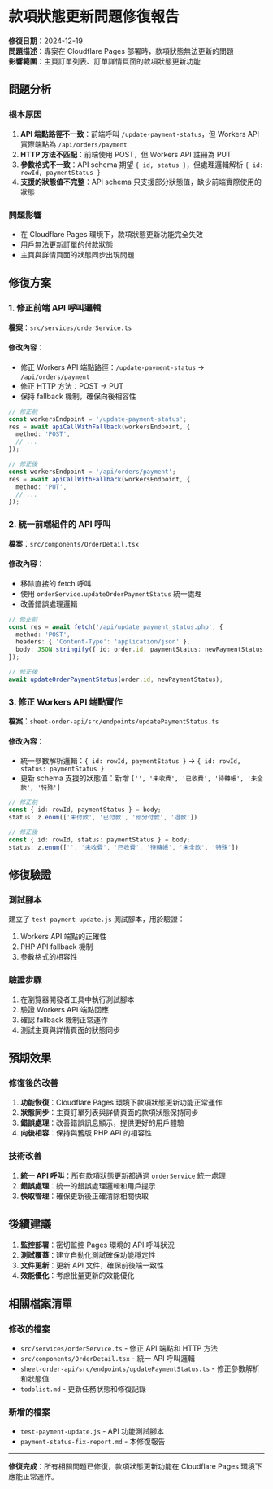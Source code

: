 # 款項狀態更新問題修復報告

**修復日期**：2024-12-19  
**問題描述**：專案在 Cloudflare Pages 部署時，款項狀態無法更新的問題  
**影響範圍**：主頁訂單列表、訂單詳情頁面的款項狀態更新功能  

## 問題分析

### 根本原因
1. **API 端點路徑不一致**：前端呼叫 `/update-payment-status`，但 Workers API 實際端點為 `/api/orders/payment`
2. **HTTP 方法不匹配**：前端使用 POST，但 Workers API 註冊為 PUT
3. **參數格式不一致**：API schema 期望 `{ id, status }`，但處理邏輯解析 `{ id: rowId, paymentStatus }`
4. **支援的狀態值不完整**：API schema 只支援部分狀態值，缺少前端實際使用的狀態

### 問題影響
- 在 Cloudflare Pages 環境下，款項狀態更新功能完全失效
- 用戶無法更新訂單的付款狀態
- 主頁與詳情頁面的狀態同步出現問題

## 修復方案

### 1. 修正前端 API 呼叫邏輯
**檔案**：`src/services/orderService.ts`

#### 修改內容：
- 修正 Workers API 端點路徑：`/update-payment-status` → `/api/orders/payment`
- 修正 HTTP 方法：POST → PUT
- 保持 fallback 機制，確保向後相容性

```typescript
// 修正前
const workersEndpoint = '/update-payment-status';
res = await apiCallWithFallback(workersEndpoint, {
  method: 'POST',
  // ...
});

// 修正後
const workersEndpoint = '/api/orders/payment';
res = await apiCallWithFallback(workersEndpoint, {
  method: 'PUT',
  // ...
});
```

### 2. 統一前端組件的 API 呼叫
**檔案**：`src/components/OrderDetail.tsx`

#### 修改內容：
- 移除直接的 fetch 呼叫
- 使用 `orderService.updateOrderPaymentStatus` 統一處理
- 改善錯誤處理邏輯

```typescript
// 修正前
const res = await fetch('/api/update_payment_status.php', {
  method: 'POST',
  headers: { 'Content-Type': 'application/json' },
  body: JSON.stringify({ id: order.id, paymentStatus: newPaymentStatus })
});

// 修正後
await updateOrderPaymentStatus(order.id, newPaymentStatus);
```

### 3. 修正 Workers API 端點實作
**檔案**：`sheet-order-api/src/endpoints/updatePaymentStatus.ts`

#### 修改內容：
- 統一參數解析邏輯：`{ id: rowId, paymentStatus }` → `{ id: rowId, status: paymentStatus }`
- 更新 schema 支援的狀態值：新增 `['', '未收費', '已收費', '待轉帳', '未全款', '特殊']`

```typescript
// 修正前
const { id: rowId, paymentStatus } = body;
status: z.enum(['未付款', '已付款', '部分付款', '退款'])

// 修正後
const { id: rowId, status: paymentStatus } = body;
status: z.enum(['', '未收費', '已收費', '待轉帳', '未全款', '特殊'])
```

## 修復驗證

### 測試腳本
建立了 `test-payment-update.js` 測試腳本，用於驗證：
1. Workers API 端點的正確性
2. PHP API fallback 機制
3. 參數格式的相容性

### 驗證步驟
1. 在瀏覽器開發者工具中執行測試腳本
2. 驗證 Workers API 端點回應
3. 確認 fallback 機制正常運作
4. 測試主頁與詳情頁面的狀態同步

## 預期效果

### 修復後的改善
1. **功能恢復**：Cloudflare Pages 環境下款項狀態更新功能正常運作
2. **狀態同步**：主頁訂單列表與詳情頁面的款項狀態保持同步
3. **錯誤處理**：改善錯誤訊息顯示，提供更好的用戶體驗
4. **向後相容**：保持與舊版 PHP API 的相容性

### 技術改善
1. **統一 API 呼叫**：所有款項狀態更新都通過 `orderService` 統一處理
2. **錯誤處理**：統一的錯誤處理邏輯和用戶提示
3. **快取管理**：確保更新後正確清除相關快取

## 後續建議

1. **監控部署**：密切監控 Pages 環境的 API 呼叫狀況
2. **測試覆蓋**：建立自動化測試確保功能穩定性
3. **文件更新**：更新 API 文件，確保前後端一致性
4. **效能優化**：考慮批量更新的效能優化

## 相關檔案清單

### 修改的檔案
- `src/services/orderService.ts` - 修正 API 端點和 HTTP 方法
- `src/components/OrderDetail.tsx` - 統一 API 呼叫邏輯
- `sheet-order-api/src/endpoints/updatePaymentStatus.ts` - 修正參數解析和狀態值
- `todolist.md` - 更新任務狀態和修復記錄

### 新增的檔案
- `test-payment-update.js` - API 功能測試腳本
- `payment-status-fix-report.md` - 本修復報告

---

**修復完成**：所有相關問題已修復，款項狀態更新功能在 Cloudflare Pages 環境下應能正常運作。